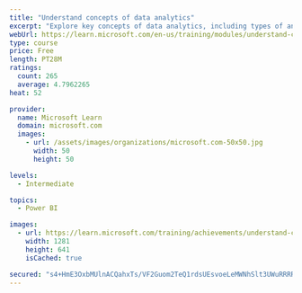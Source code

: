 ```yaml
---
title: "Understand concepts of data analytics"
excerpt: "Explore key concepts of data analytics, including types of analytics, data, and storage. Explore the analytics process and tools used to discover insights."
webUrl: https://learn.microsoft.com/en-us/training/modules/understand-concepts-of-data-analytics/
type: course
price: Free
length: PT28M
ratings:
  count: 265
  average: 4.7962265
heat: 52

provider:
  name: Microsoft Learn
  domain: microsoft.com
  images:
    - url: /assets/images/organizations/microsoft.com-50x50.jpg
      width: 50
      height: 50

levels:
  - Intermediate

topics:
  - Power BI

images:
  - url: https://learn.microsoft.com/training/achievements/understand-concepts-of-data-analytics-social.png
    width: 1281
    height: 641
    isCached: true

secured: "s4+HmE3OxbMUlnACQahxTs/VF2Guom2TeQ1rdsUEsvoeLeMWNhSlt3UWuRRRRIZviPDV2knE8bhNaAyDu6d17sl5tNgvyZ6z/TL+nBhRqEty6y7ZfmaSClA1u7lTLZ0HpmtKeUjGlpjcVplLki3ASx4qCDtunX2PgmOMbxhXjWiU7S+Ole0fgxzweEodrEzGuEEIfXHkXMMb3tLKY/szC7Y/2SUzeykY3vF8uFnrLwNJMFiwOnhzEHWKBVoVRChC0c6d2yd4m8UWeyfL9TR7yHe4HFlOsoAXn2D7/06WnFW48B8GJ482YpQjWoM0BabYTBsxilg8y11Dl2SGgE6X7AD+yo5Kn7d4S3XWlLWLPBJuadwhEXZOnrxp+Fbo1OztjKyWSw5KULResbm1RDEmXqojBtzGBlI1VNqK1+Mneos=;lQDR25B7WYe42F+gt0SPOA=="
---
```


